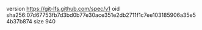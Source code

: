 version https://git-lfs.github.com/spec/v1
oid sha256:07d67753fb7d3bd0b77e30ace351e2db2711f1c7ee103185906a35e54b37b874
size 940

